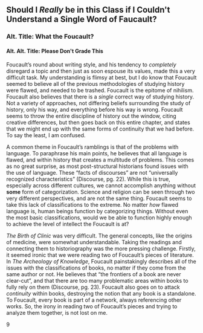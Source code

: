 ## Should I *Really* be in this Class if I Couldn't Understand a Single Word of Faucault?
### Alt. Title: What the Foucault? 
#### Alt. Alt. Title: Please Don't Grade This

Foucault’s round about writing style, and his tendency to *completely* disregard a topic and then just as soon espouse its values, made this a very difficult task. My understanding is flimsy at best, but I do know that Foucault seemed to believe all of the previous methodologies of studying history were flawed, and needed to be trashed. Foucault is the epitome of nihilism. Foucault also believes that there is a *single* correct way of studying history. Not a variety of approaches, not differing beliefs surrounding the study of history, only his way, and everything before his way is wrong. Foucault seems to throw the entire discipline of history out the window, citing creative differences, but then goes back on this entire chapter, and states that we might end up with the same forms of continuity that we had before. To say the least, I am confused. 

A common theme in Foucault’s ramblings is that of the problems with language. To paraphrase his main points, he believes that all language is flawed, and within history that creates a multitude of problems. This comes as no great surprise, as most post-structural historians found issues with the use of language. These “facts of discourses” are not “universally recognized characteristics” (Discourse, pg. 22). While this is true, especially across different cultures, we cannot accomplish anything without **some** form of categorization. Science and religion can be seen through two very different perspectives, and are not the same thing. Foucault seems to take this lack of classifications to the extreme. No matter *how* flawed language is, human beings function by categorizing things. Without even the most basic classifications, would we be able to function highly enough to achieve the level of intellect the Foucault is at?

*The Birth of Clinic* was very difficult. The general concepts, like the origins of medicine, were somewhat understandable. Taking the readings and connecting them to historiography was the more pressing challenge. Firstly, it seemed ironic that we were reading two of Foucault’s pieces of literature. In *The Archeology of Knowledge*, Foucault painstakingly describes all of the issues with the classifications of books, no matter if they come from the same author or not. He believes that “the frontiers of a book are never clear-cut”, and that there are too many problematic areas within books to fully rely on them (Discourse, pg. 23). Foucault also goes on to attack *continuity* within books, destroying the notion that any book is a standalone. To Foucault, every book is part of a network, always referencing other works. So, the irony in reading two of Foucault’s pieces and trying to analyze them together, is not lost on me. 

9
